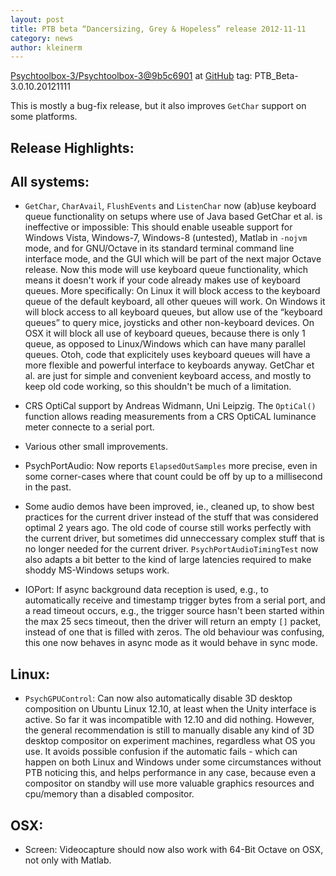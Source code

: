 ```yaml
---
layout: post
title: PTB beta “Dancersizing, Grey & Hopeless” release 2012-11-11
category: news
author: kleinerm
---
```


[Psychtoolbox-3/Psychtoolbox-3@9b5c6901][commit] at [GitHub](https://github.com/Psychtoolbox-3/Psychtoolbox-3)
tag: PTB\_Beta-3.0.10.20121111

This is mostly a bug-fix release, but it also improves `GetChar` support on
some platforms.

Release Highlights:
-------------------

All systems:
------------

* `GetChar`, `CharAvail`, `FlushEvents` and `ListenChar` now (ab)use keyboard
  queue functionality on setups where use of Java based GetChar et al. is
  ineffective or impossible: This should enable useable support for Windows
  Vista, Windows-7, Windows-8 (untested), Matlab in `-nojvm` mode, and for
  GNU/Octave in its standard terminal command line interface mode, and the GUI
  which will be part of the next major Octave release. Now this mode will use
  keyboard queue functionality, which means it doesn't work if your code
  already makes use of keyboard queues. More specifically: On Linux it will
  block access to the keyboard queue of the default keyboard, all other queues
  will work. On Windows it will block access to all keyboard queues, but allow
  use of the “keyboard queues” to query mice, joysticks and other non-keyboard
  devices. On OSX it will block all use of keyboard queues, because there is
  only 1 queue, as opposed to Linux/Windows which can have many parallel
  queues. Otoh, code that explicitely uses keyboard queues will have a more
  flexible and powerful interface to keyboards anyway. GetChar et al. are just
  for simple and convenient keyboard access, and mostly to keep old code
  working, so this shouldn't be much of a limitation.

* CRS OptiCal support by Andreas Widmann, Uni Leipzig. The `OptiCal()` function
  allows reading measurements from a CRS OptiCAL luminance meter connecte to a
  serial port.

* Various other small improvements.

* PsychPortAudio: Now reports `ElapsedOutSamples` more precise, even in some
  corner-cases where that count could be off by up to a millisecond in the
  past.

* Some audio demos have been improved, ie., cleaned up, to show best practices
  for the current driver instead of the stuff that was considered optimal 2
  years ago. The old code of course still works perfectly with the current
  driver, but sometimes did unneccessary complex stuff that is no longer needed
  for the current driver. `PsychPortAudioTimingTest` now also adapts a bit better
  to the kind of large latencies required to make shoddy MS-Windows setups
  work.

* IOPort: If async background data reception is used, e.g., to automatically
  receive and timestamp trigger bytes from a serial port, and a read timeout
  occurs, e.g., the trigger source hasn't been started within the max 25 secs
  timeout, then the driver will return an empty `[]` packet, instead of one that
  is filled with zeros. The old behaviour was confusing, this one now behaves
  in async mode as it would behave in sync mode.

Linux:
------

* `PsychGPUControl`: Can now also automatically disable 3D desktop composition
  on Ubuntu Linux 12.10, at least when the Unity interface is active. So far it
  was incompatible with 12.10 and did nothing. However, the general
  recommendation is still to manually disable any kind of 3D desktop compositor
  on experiment machines, regardless what OS you use. It avoids possible
  confusion if the automatic fails - which can happen on both Linux and Windows
  under some circumstances without PTB noticing this, and helps performance in
  any case, because even a compositor on standby will use more valuable
  graphics resources and cpu/memory than a disabled compositor.

OSX:
----

* Screen: Videocapture should now also work with 64-Bit Octave on OSX, not only
  with Matlab.

[commit]: https://github.com/Psychtoolbox-3/Psychtoolbox-3/commit/9b5c690196bb818107414eba2fa96f3be2170dd7
